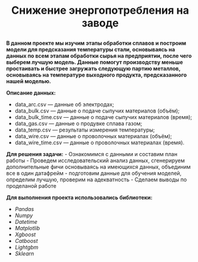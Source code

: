 # <p style="text-align: center;"> Снижение энергопотребления на заводе</p>

**В данном проекте мы изучим этапы обработки сплавов и построим модели для предсказания температуры стали, основываясь на данных по всем этапам обработки сырья на предприятии, после чего выберем лучшую модель. Данные помогут производству меньше простаивать и быстрее загружать следующую партию металлов, основываясь на температуре выходного продукта, предсказанного нашей моделью.**

**Описание данных:**
- data_arc.csv — данные об электродах;
- data_bulk.csv — данные о подаче сыпучих материалов (объём);
- data_bulk_time.csv — данные о подаче сыпучих материалов (время);
- data_gas.csv — данные о продувке сплава газом;
- data_temp.csv — результаты измерения температуры;
- data_wire.csv — данные о проволочных материалах (объём);
- data_wire_time.csv — данные о проволочных материалах (время).
    
**Для решения задачи:** 
    - Ознакомимся с данными и составим план работы
    - Проведем исследовательский анализ данных, сгенерируем дополнительные фичи основываясь на имеющихся данных, объединим все в один датафрейм
    - подготовим данные для обучения моделей, определим лучшую, проверим на адекватность
    - Сделаем выводы по проделаной работе

**Для выполнения проекта использовались библиотеки:**  
- *Pandas* 
- *Numpy* 
- *Datetime*  
- *Matplotlib*  
- *Xgboost*  
- *Catboost*  
- *Lightgbm*  
- *Sklearn* 


```python

```

